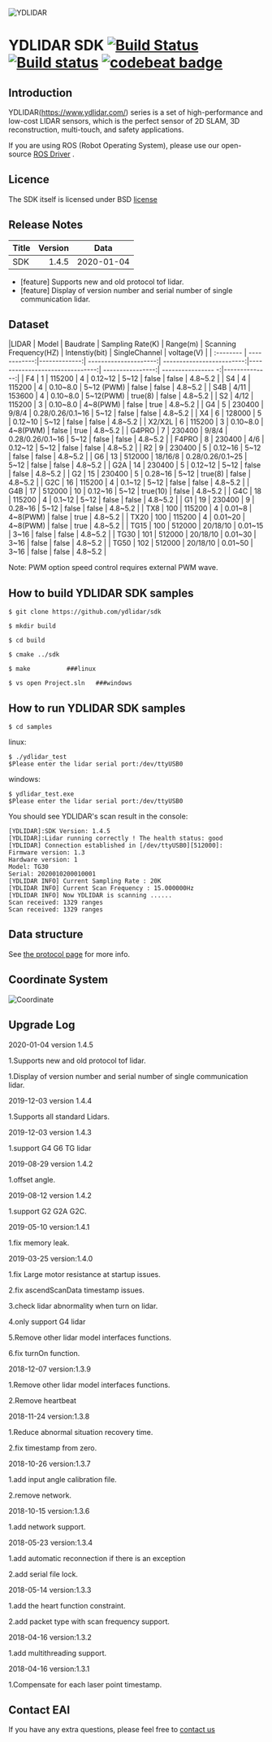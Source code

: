 ![YDLIDAR](image/index-X4.jpg  "YDLIDAR_X4")

YDLIDAR SDK [![Build Status](https://travis-ci.org/cansik/sdk.svg?branch=samsung)](https://travis-ci.org/cansik/sdk) [![Build status](https://ci.appveyor.com/api/projects/status/2w9xm1dbafbi7xc0?svg=true)](https://ci.appveyor.com/project/cansik/sdk) [![codebeat badge](https://codebeat.co/badges/3d8634b7-84eb-410c-b92b-24bf6875d8ef)](https://codebeat.co/projects/github-com-cansik-sdk-samsung)
=====================================================================


Introduction
-------------------------------------------------------------------------------------------------------------------------------------------------------

YDLIDAR(https://www.ydlidar.com/) series is a set of high-performance and low-cost LIDAR sensors, which is the perfect sensor of 2D SLAM, 3D reconstruction, multi-touch, and safety applications.

If you are using ROS (Robot Operating System), please use our open-source [ROS Driver]( https://github.com/ydlidar/ydlidar_ros) .

Licence
-------------------------------------------------------------------------------------------------------------------------------------------------------

The SDK itself is licensed under BSD [license](license)

Release Notes
-------------------------------------------------------------------------------------------------------------------------------------------------------
| Title      |  Version |  Data |
| :-------- | --------:|  :--: |
| SDK     |  1.4.5 |   2020-01-04  |


- [feature] Supports new and old protocol tof lidar.
- [feature] Display of version number and serial number of single communication lidar.





Dataset 
-------------------------------------------------------------------------------------------------------------------------------------------------------

|LIDAR    | Model      |  Baudrate |  Sampling Rate(K) | Range(m)  		 | Scanning Frequency(HZ) | Intenstiy(bit) | SingleChannel | voltage(V) |
| :-------- | ------------:|-------------:|  ---------------------:| -------------------------:|-------------------------------:| ----------------:| ---------------- -:|--------------:|
| F4         | 1		  |  115200    |   4                          |  0.12~12                   | 5~12        			     | false              | false    		| 4.8~5.2     |
| S4         | 4		  |  115200    |   4                          |  0.10~8.0     		 | 5~12 (PWM)       		     | false              | false    		| 4.8~5.2     |
| S4B      | 4/11           |  153600    |   4                          |  0.10~8.0     		 | 5~12(PWM)        		     | true(8)           | false    		| 4.8~5.2     |
| S2         | 4/12          |  115200    |   3                          |  0.10~8.0     		 | 4~8(PWM)        		     | false              | true    		| 4.8~5.2     |
| G4        | 5		  |  230400    |   9/8/4                    |  0.28/0.26/0.1~16     | 5~12        			     | false              | false    		| 4.8~5.2     |
| X4        | 6		  |  128000    |   5                          |  0.12~10     		 | 5~12        			     | false              | false    		| 4.8~5.2     |
| X2/X2L | 6		  |  115200    |   3                          |  0.10~8.0     		 | 4~8(PWM)        	             | false              | true    		| 4.8~5.2     |
| G4PRO | 7		  |  230400    |   9/8/4                    |  0.28/0.26/0.1~16     | 5~12        			     | false              | false    		| 4.8~5.2     |
| F4PRO  | 8		  |  230400    |   4/6                       |  0.12~12                   | 5~12        			     | false              | false    		| 4.8~5.2     |
| R2         | 9		  |  230400    |   5                          |  0.12~16     		 | 5~12        			     | false              | false    		| 4.8~5.2     |
| G6        | 13		  |  512000    |   18/16/8                |  0.28/0.26/0.1~25     | 5~12        			     | false              | false    		| 4.8~5.2     |
| G2A      | 14		  |  230400    |   5             	     |  0.12~12     		 | 5~12      			     | false              | false    		| 4.8~5.2     |
| G2        | 15		  |  230400    |   5                          |  0.28~16     		 | 5~12      			     | true(8)           | false    		| 4.8~5.2     |
| G2C      | 16		  |  115200    |   4                          |  0.1~12        		 | 5~12      			     | false      	     | false    		| 4.8~5.2     |
| G4B      | 17		  |  512000    |   10                        |  0.12~16                   | 5~12        			     | true(10)         | false    		| 4.8~5.2     |
| G4C      | 18		  |  115200    |   4                          |  0.1~12		         | 5~12        			     | false              | false    		| 4.8~5.2     |
| G1        | 19		  |  230400    |   9             	     |  0.28~16      		 | 5~12      			     | false              | false    		| 4.8~5.2     |
| TX8      | 100		  |  115200    |   4             	     |  0.01~8      		 | 4~8(PWM)      		     | false              | true    		| 4.8~5.2     |
| TX20    | 100		  |  115200    |   4             	     |  0.01~20      		 | 4~8(PWM)      		     | false              | true    		| 4.8~5.2     |
| TG15    | 100		  |  512000    |   20/18/10              |  0.01~15      		 | 3~16      			     | false              | false    		| 4.8~5.2     |
| TG30    | 101		  |  512000    |   20/18/10              |  0.01~30      		 | 3~16      			     | false              | false    		| 4.8~5.2     |
| TG50    | 102		  |  512000    |   20/18/10              |  0.01~50      		 | 3~16      			     | false              | false    		| 4.8~5.2     |

Note: PWM option speed control requires external PWM wave.

How to build YDLIDAR SDK samples
---------------

    $ git clone https://github.com/ydlidar/sdk

    $ mkdir build

    $ cd build

    $ cmake ../sdk

    $ make			###linux

    $ vs open Project.sln	###windows

How to run YDLIDAR SDK samples
---------------
    $ cd samples

linux:

    $ ./ydlidar_test
    $Please enter the lidar serial port:/dev/ttyUSB0

windows:

    $ ydlidar_test.exe
    $Please enter the lidar serial port:/dev/ttyUSB0


You should see YDLIDAR's scan result in the console:

	[YDLIDAR]:SDK Version: 1.4.5
	[YDLIDAR]:Lidar running correctly ! The health status: good
	[YDLIDAR] Connection established in [/dev/ttyUSB0][512000]:
	Firmware version: 1.3
	Hardware version: 1
	Model: TG30
	Serial: 2020010200010001
	[YDLIDAR INFO] Current Sampling Rate : 20K
	[YDLIDAR INFO] Current Scan Frequency : 15.000000Hz
	[YDLIDAR INFO] Now YDLIDAR is scanning ......
	Scan received: 1329 ranges
	Scan received: 1329 ranges
	
	



Data structure
-------------------------------------------------------------------------------------------------------------------------------------------------------
	
See [the protocol page](include/ydlidar_protocol.h) for more info.
    

Coordinate System
-------------------------------------------------------------------------------------------------------------------------------------------------------

![Coordinate](image/image.png  "Coordinate")


Upgrade Log
---------------

2020-01-04 version 1.4.5

   1.Supports new and old protocol tof lidar.

   1.Display of version number and serial number of single communication lidar.

2019-12-03 version 1.4.4

   1.Supports all standard Lidars.

2019-12-03 version 1.4.3

   1.support G4 G6 TG lidar

2019-08-29 version 1.4.2

   1.offset angle.

2019-08-12 version 1.4.2

   1.support G2 G2A G2C.

2019-05-10 version:1.4.1

   1.fix memory leak.

2019-03-25 version:1.4.0

   1.fix Large motor resistance at startup issues.

   2.fix ascendScanData timestamp issues.

   3.check lidar abnormality when turn on lidar.

   4.only support G4 lidar

   5.Remove other lidar model interfaces functions.

   6.fix turnOn function.
   
2018-12-07 version:1.3.9

   1.Remove other lidar model interfaces functions.

   2.Remove heartbeat

2018-11-24 version:1.3.8

   1.Reduce abnormal situation recovery time.
   
   2.fix timestamp from zero.

2018-10-26 version:1.3.7

   1.add input angle calibration file.
   
   2.remove network.

2018-10-15 version:1.3.6

   1.add network support.

2018-05-23 version:1.3.4

   1.add automatic reconnection if there is an exception

   2.add serial file lock.

2018-05-14 version:1.3.3

   1.add the heart function constraint.

   2.add packet type with scan frequency support.

2018-04-16 version:1.3.2

   1.add multithreading support.

2018-04-16 version:1.3.1

   1.Compensate for each laser point timestamp.
   
   
   Contact EAI
---------------

If you have any extra questions, please feel free to [contact us](http://www.ydlidar.cn/cn/contact)
